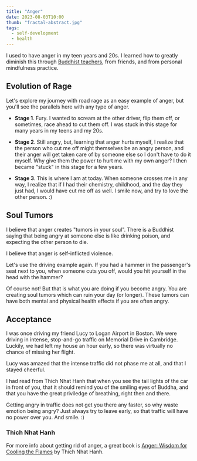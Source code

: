 ```yaml
---
title: "Anger"
date: 2023-08-03T10:00
thumb: "fractal-abstract.jpg"
tags:
  - self-development
  - health
---
```


<p>I used to have anger in my teen years and 20s. I learned
how to greatly diminish this through
<a href="/buddhism.html">Buddhist teachers</a>,
from friends, and from personal mindfulness practice.

</p><h2>Evolution of Rage</h2>
  
<p>Let's explore my journey with road rage as an easy example of
anger, but you'll see the parallels here with any type of anger.

</p><ul>
<li><b>Stage 1</b>. Fury. I wanted to scream at the other driver,
flip them off, or sometimes, race ahead to cut them off. I was 
stuck in this stage for many years in my teens and my 20s.
<p></p></li>

<li><b>Stage 2</b>. Still angry, but, learning that anger hurts
myself, I realize that the person who cut me off might themselves
be an angry person, and their anger will get taken care of by someone
else so I don't have to do it myself. Why give them the power
to hurt me with my own anger?
I then became "stuck" in this stage for a few years.  
<p></p></li>

<li><b>Stage 3</b>. This is where I am at today. When someone crosses
me in any way, I realize that if I had their chemistry, childhood, and
the day they just had, I would have cut me off as well.  I smile now,
and try to love the other person. :)

</li></ul>

<h2>Soul Tumors</h2>

<p>I believe that anger creates "tumors in your soul". There is a
Buddhist saying that being angry at someone else is like drinking
poison, and expecting the other person to die.

</p><p>I believe that anger is self-inflicted violence.

</p><p>Let's use the driving example again. If you had a hammer in the
passenger's seat next to you, when someone cuts you off, would you
hit yourself in the head with the hammer?

</p><p>Of course not! But that is what you are doing if you become
angry. You are creating soul tumors which can ruin your day (or
longer). These tumors can have both mental and physical health effects
if you are often angry.

</p><h2>Acceptance</h2>

<p>I was once driving my friend Lucy to Logan Airport in Boston.  We
were driving in intense, stop-and-go traffic on Memorial Drive in
Cambridge. Luckily, we had left my house an hour early, so there
was virtually no chance of missing her flight.

</p><p>Lucy was amazed that the intense traffic did not phase me
at all, and that I stayed cheerful.

</p><p>I had read from Thich Nhat Hanh that when you see the tail lights  
of the car in front of you, that it should remind you of the smiling eyes  
of Buddha, and that you have the great priviledge of breathing,
right then and there.

</p><p>Getting angry in traffic does not get you there any faster,
so why waste emotion being angry? Just always try to leave early,  
so that traffic will have no power over you. And smile. :)

</p><h3>Thich Nhat Hanh</h3>

<p>For more info about getting rid of anger, a great book is  
<a href="https://www.amazon.com/Anger-Cooling-Thich-Nhat-Hanh/dp/1573229377/">Anger:
Wisdom for Cooling the Flames</a> by Thich Nhat Hanh.

</p>
